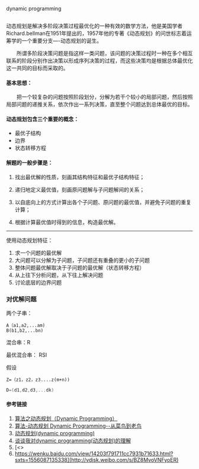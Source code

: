 

dynamic programming



```

```





动态规划是解决多阶段决策过程最优化的一种有效的数学方法，他是美国学者Richard.bellman在1951年提出的，1957年他的专著《动态规划》的问世标志着运筹学的一个重要分支—-动态规划的诞生。

　　所谓多阶段决策问题是指这样一类问题，该问题的决策过程时一种在多个相互联系的阶段分别作出决策以形成序列决策的过程，而这些决策均是根据总体最优化这一共同的目标而采取的。 

#### 基本思想：

　　把一个较复杂的问题按照阶段划分，分解为若干个较小的局部问题，然后按照局部问题的递推关系，依次作出一系列决策，直至整个问题达到总体最优的目标。

#### 动态规划包含三个重要的概念：

- 最优子结构
- 边界
- 状态转移方程



#### 解题的一般步骤是：

1. 找出最优解的性质，刻画其结构特征和最优子结构特征；

2. 递归地定义最优值，刻画原问题解与子问题解间的关系；

3. 以自底向上的方式计算出各个子问题、原问题的最优值，并避免子问题的重复计算；

4. 根据计算最优值时得到的信息，构造最优解。

  
---------------------
使用动态规划特征：

1. 求一个问题的最优解
2. 大问题可以分解为子问题，子问题还有重叠的更小的子问题
3. 整体问题最优解取决于子问题的最优解（状态转移方程）
4. 从上往下分析问题，从下往上解决问题
5. 讨论底层的边界问题



### 对优解问题

两个子串：

```
A（a1,a2,...am)
B(b1,b2,...bn)
```

混合串：R

最优混合串： RSI

假设 

```
Z=（z1，z2，z3....z(m+n))
```



```c++
D=(d1,d2,d3,...dk)
```









#### 参考链接

1. [算法之动态规划（Dynamic Programming）](https://blog.csdn.net/mengmengdastyle/article/details/81809103)
2. [算法-动态规划 Dynamic Programming--从菜鸟到老鸟](https://blog.csdn.net/u013309870/article/details/75193592)
3. [动态规划(dynamic programming)](https://www.cnblogs.com/magicsoar/p/6675504.html)
4. [谈谈我对dynamic programming(动态规划)的理解](https://blog.csdn.net/discoverTheFuture/article/details/79275819)
5. [<<dynamic programming>>
6. https://wenku.baidu.com/view/14203f791711cc7931b71633.html?sxts=1556087135338](http://vdisk.weibo.com/s/BZ8MvoVNFyoER)



